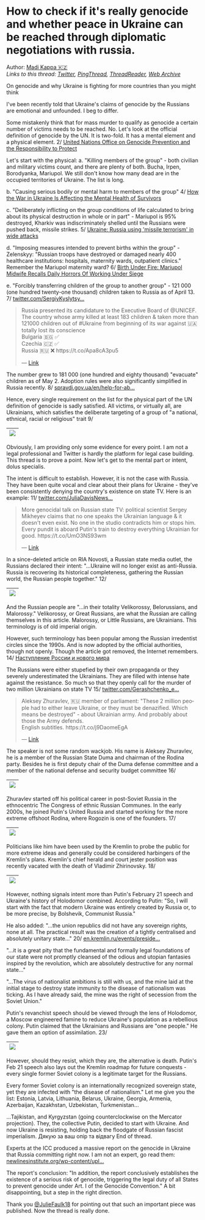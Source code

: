 # How to check if it's really genocide and whether peace in Ukraine can be reached through diplomatic negotiations with russia.

Author: [Madi Kappa 🇰🇿](https://twitter.com/MuKappa)  
*Links to this thread: [Twitter](https://twitter.com/MuKappa/status/1530507103458275328), [PingThread](https://pingthread.com/thread/1530507103458275328), [ThreadReader](https://threadreaderapp.com/thread/1530507103458275328.html), [Web Archive](https://web.archive.org/web/*/https://twitter.com/MuKappa/status/1530507103458275328)*

On genocide and why Ukraine is fighting for more countries than you might think

I've been recently told that Ukraine's claims of genocide by the Russians are emotional and unfounded. I beg to differ.

Some mistakenly think that for mass murder to qualify as genocide a certain number of victims needs to be reached. No. Let's look at the official definition of genocide by the UN. It is two-fold. It has a mental element and a physical element. 2/ [United Nations Office on Genocide Prevention and the Responsibility to Protect](https://www.un.org/en/genocideprevention/genocide.shtml)

Let's start with the physical:
a. "Killing members of the group" - both civilian and military victims count, and there are plenty of both. Bucha, Irpen, Borodyanka, Mariupol. We still don't know how many dead are in the occupied territories of Ukraine. The list is long.

b. "Causing serious bodily or mental harm to members of the group" 4/
[How the War in Ukraine Is Affecting the Mental Health of Survivors](https://www.verywellmind.com/ukrainian-mental-health-during-the-war-5225389)

c. "Deliberately inflicting on the group conditions of life calculated to bring about its physical destruction in whole or in part" - Mariupol is 95% destroyed, Kharkiv was indiscriminately shelled until the Russians were pushed back, missile strikes. 5/ [Ukraine: Russia using 'missile terrorism' in wide attacks](https://apnews.com/article/russia-ukraine-business-europe-united-nations-evacuations-d5fead271f5bd1ff19196d9e52253079)

d. "Imposing measures intended to prevent births within the group" - Zelenskyy: "Russian troops have destroyed or damaged nearly 400 healthcare institutions: hospitals, maternity wards, outpatient clinics." Remember the Mariupol maternity ward? 6/ [Birth Under Fire: Mariupol Midwife Recalls Daily Horrors Of Working Under Siege](https://www.rferl.org/a/mariupol-maternity-hospital-ukraine-russia-war/31868350.html)

e. "Forcibly transferring children of the group to another group" - 121 000 (one hundred twenty-one thousand) children taken to Russia as of April 13. 7/ [twitter.com/SergiyKyslytsy…](https://twitter.com/SergiyKyslytsya/status/1514236425792888835?s=20&t=kfj49CZ2NhKQNTM-_K4_jg)

<blockquote class="twitter-tweet">
    <p lang="en" dir="ltr">
    Russia presented its candidature to the Executive Board of @UNICEF. The country whose army killed at least 183 children &amp; taken more than 121000 children out of #Ukraine from beginning of its war against 🇺🇦 totally lost its conscience <br />
    Bulgaria 🇧🇬 ✅<br />
    Czechia 🇨🇿 ✅<br />
    Russia 🇷🇺 ❌ https://t.co/Apa8cA3pu5<br />
    </p>
    &mdash; <a href="https://twitter.com/SergiyKyslytsya/status/1514236425792888835">Link</a>
</blockquote>

The number grew to 181 000 (one hundred and eighty thousand) "evacuate" children as of May 2. Adoption rules were also significantly simplified in Russia recently. 8/ [spravdi.gov.ua/en/help-for-ab…](https://spravdi.gov.ua/en/help-for-abducted-orphans-how-russia-adopts-children-from-ukraine/?__cf_chl_tk=MVjw2VPGYhW8XaBvFHhba0Mxv_5ED_Hp4Gim4owD7w0-1653736064-0-gaNycGzNCL0)

Hence, every single requirement on the list for the physical part of the UN definition of genocide is sadly satisfied. All victims, or virtually all, are Ukrainians, which satisfies the deliberate targeting of a group of "a national, ethnical, racial or religious" trait 9/

| [![](https://pbs.twimg.com/media/FT12MYmWYAEoCsd.png)](https://pbs.twimg.com/media/FT12MYmWYAEoCsd.png) |
| :-: |

Obviously, I am providing only some evidence for every point. I am not a legal professional and Twitter is hardly the platform for legal case building. This thread is to prove a point. Now let's get to the mental part or intent, dolus specialis.

The intent is difficult to establish. However, it is not the case with Russia. They have been quite vocal and clear about their plans for Ukraine - they've been consistently denying the country's existence on state TV. Here is an example: 11/ [twitter.com/JuliaDavisNews…](https://twitter.com/JuliaDavisNews/status/1518787412620726273?s=20&t=A-WK8P-KS9X6oYECwJIB-A)

<blockquote class="twitter-tweet">
    <p lang="en" dir="ltr">
    More genocidal talk on Russian state TV: political scientist Sergey Mikheyev claims that no one speaks the Ukrainian language &amp; it doesn&#39;t even exist. No one in the studio contradicts him or stops him. Every pundit is aboard Putin&#39;s train to destroy everything Ukrainian for good. https://t.co/UmO3NS93wm<br />
    </p>
    &mdash; <a href="https://twitter.com/JuliaDavisNews/status/1518787412620726273">Link</a>
</blockquote>

In a since-deleted article on RIA Novosti, a Russian state media outlet, the Russians declared their intent: "...Ukraine will no longer exist as anti-Russia. Russia is recovering its historical completeness, gathering the Russian world, the Russian people together." 12/

| [![](https://pbs.twimg.com/media/FT19GDvWAAEg_MQ.png)](https://pbs.twimg.com/media/FT19GDvWAAEg_MQ.png) |
| :-: |

And the Russian people are "...in their totality Velikorossy, Belorussians, and Malorossy." Velikorossy, or Great Russians, are what the Russian are calling themselves in this article. Malorossy, or Little Russians, are Ukrainians. This terminology is of old imperial origin.

However, such terminology has been popular among the Russian irredentist circles since the 1990s. And is now adopted by the official authorities, though not openly. Though the article got removed, the Internet remembers. 14/
[Наступление России и нового мира](https://web.archive.org/web/20220226051154/https://ria.ru/20220226/rossiya-1775162336.html)

The Russians were either stupefied by their own propaganda or they severely underestimated the Ukrainians. They are filled with intense hate against the resistance. So much so that they openly call for the murder of two million Ukrainians on state TV 15/
[twitter.com/Gerashchenko_e…](https://twitter.com/Gerashchenko_en/status/1522939116404543495?s=20&t=qgA8joTwXsiVhcoLVJH9BQ)

<blockquote class="twitter-tweet">
    <p lang="en" dir="ltr">
    Aleksey Zhuravlev, 🇷🇺 member of parliament: &#34;These 2 million people had to either leave Ukraine, or they must be denazified. Which means be destroyed&#34; - about Ukrainian army. And probably about those the Army defends.<br />
    English subtitles. https://t.co/j9DaomeEgA<br />
    </p>
    &mdash; <a href="https://twitter.com/Gerashchenko_en/status/1522939116404543495">Link</a>
</blockquote>

The speaker is not some random wackjob. His name is Aleksey Zhuravlev, he is a member of the Russian State Duma and chairman of the Rodina party. Besides he is first deputy chair of the Duma defense committee and a member of the national defense and security budget committee 16/

| [![](https://pbs.twimg.com/media/FT2Sc03WAAMUyaa.jpg)](https://pbs.twimg.com/media/FT2Sc03WAAMUyaa.jpg) |
| :-: |

Zhuravlev started off his political career in post-Soviet Russia in the ethnocentric The Congress of ethnic Russian Communes. In the early 2000s, he joined Putin's United Russia and started working for the more extreme offshoot Rodina, where Rogozin is one of the founders. 17/

| [![](https://pbs.twimg.com/media/FT2fhL1WUAccH-y.png)](https://pbs.twimg.com/media/FT2fhL1WUAccH-y.png) |
| :-: |

Politicians like him have been used by the Kremlin to probe the public for more extreme ideas and generally could be considered harbingers of the Kremlin's plans. Kremlin's chief herald and court jester position was recently vacated with the death of Vladimir Zhirinovsky. 18/

| [![](https://pbs.twimg.com/media/FT2U9R2XEAAGlR9.jpg)](https://pbs.twimg.com/media/FT2U9R2XEAAGlR9.jpg) |
| :-: |

However, nothing signals intent more than Putin's February 21 speech and Ukraine's history of Holodomor combined. According to Putin: "So, I will start with the fact that modern Ukraine was entirely created by Russia or, to be more precise, by Bolshevik, Communist Russia."

He also added: "...the union republics did not have any sovereign rights, none at all. The practical result was the creation of a tightly centralised and absolutely unitary state..." 20/
[en.kremlin.ru/events/preside…](http://en.kremlin.ru/events/president/news/67828)

"...it is a great pity that the fundamental and formally legal foundations of our state were not promptly cleansed of the odious and utopian fantasies inspired by the revolution, which are absolutely destructive for any normal state..."

"...The virus of nationalist ambitions is still with us, and the mine laid at the initial stage to destroy state immunity to the disease of nationalism was ticking. As I have already said, the mine was the right of secession from the Soviet Union."

Putin's revanchist speech should be viewed through the lens of Holodomor, a Moscow engineered famine to reduce Ukraine's population as a rebellious colony. Putin claimed that the Ukrainians and Russians are "one people." He gave them an option of assimilation. 23/

| [![](https://pbs.twimg.com/media/FT2cseJWAAAHhYV.jpg)](https://pbs.twimg.com/media/FT2cseJWAAAHhYV.jpg) |
| :-: |

However, should they resist, which they are, the alternative is death. Putin's Feb 21 speech also lays out the Kremlin roadmap for future conquests - every single former Soviet colony is a legitimate target for the Russians.

Every former Soviet colony is an internationally recognized sovereign state, yet they are infected with "the disease of nationalism." Let me give you the list: Estonia, Latvia, Lithuania, Belarus, Ukraine, Georgia, Armenia, Azerbaijan, Kazakhstan, Uzbekistan, Turkmenistan...

...Tajikistan, and Kyrgyzstan (going counterclockwise on the Mercator projection). They, the collective Putin, decided to start with Ukraine. And now Ukraine is resisting, holding back the floodgate of Russian fascist imperialism. 
Дякую за ваш опір та відвагу
End of thread.

Experts at the ICC produced a massive report on the genocide in Ukraine that Russia committing right now. I am not an expert, go read them: [newlinesinstitute.org/wp-content/upl…](https://newlinesinstitute.org/wp-content/uploads/An-Independent-Legal-Analysis-of-the-Russian-Federations-Breaches-of-the-Genocide-Convention-in-Ukraine-and-the-Duty-to-Prevent-2-1.pdf)

The report's conclusion: "In addition, the report conclusively establishes the existence of a serious risk of genocide, triggering the legal duty of all States to prevent genocide under Art. I of the Genocide Convention." A bit disappointing, but a step in the right direction.

Thank you [@JulieFaulk18](https://twitter.com/JulieFaulk18) for pointing out that such an important piece was published. Now the thread is really done.
